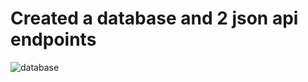 # Created a database and 2 json api endpoints
![database](https://github.com/misakumari/Travelopia/assets/50099748/6c61c933-b80c-4409-9319-c9162d78675f)

